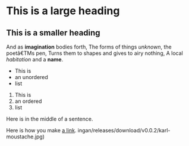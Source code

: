 # This is a large heading
## This is a smaller heading

And as **imagination** bodies forth,
The forms of things *unknown*, the poetâ€TMs pen,
Turns them to shapes and gives to airy nothing,
A local *habitation* and a **name**.

- This is
- an unordered
- list

1. This is
2. an ordered
3. list

Here is  in the middle of a sentence.

Here is how you make [a link](https://www.wikipedia.org/).
ingan/releases/download/v0.0.2/karl-moustache.jpg)


